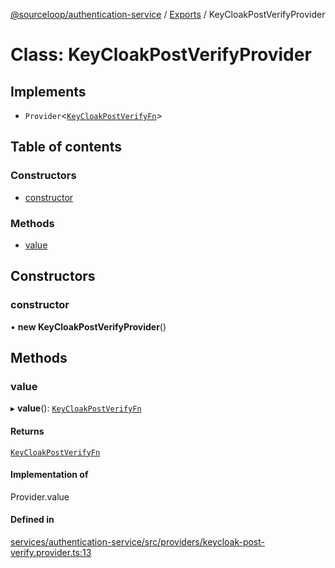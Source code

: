 [@sourceloop/authentication-service](../README.md) / [Exports](../modules.md) / KeyCloakPostVerifyProvider

# Class: KeyCloakPostVerifyProvider

## Implements

- `Provider`<[`KeyCloakPostVerifyFn`](../modules.md#keycloakpostverifyfn)\>

## Table of contents

### Constructors

- [constructor](KeyCloakPostVerifyProvider.md#constructor)

### Methods

- [value](KeyCloakPostVerifyProvider.md#value)

## Constructors

### constructor

• **new KeyCloakPostVerifyProvider**()

## Methods

### value

▸ **value**(): [`KeyCloakPostVerifyFn`](../modules.md#keycloakpostverifyfn)

#### Returns

[`KeyCloakPostVerifyFn`](../modules.md#keycloakpostverifyfn)

#### Implementation of

Provider.value

#### Defined in

[services/authentication-service/src/providers/keycloak-post-verify.provider.ts:13](https://github.com/sourcefuse/loopback4-microservice-catalog/blob/53060ad88/services/authentication-service/src/providers/keycloak-post-verify.provider.ts#L13)
